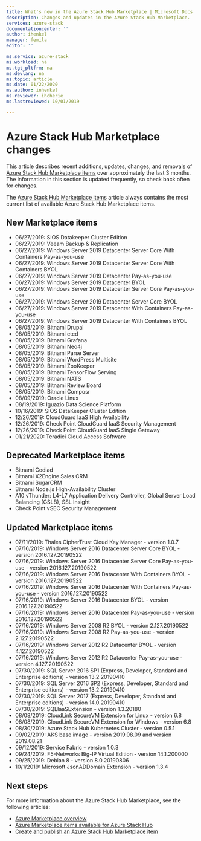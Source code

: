 ```yaml
---
title: What's new in the Azure Stack Hub Marketplace | Microsoft Docs
description: Changes and updates in the Azure Stack Hub Marketplace.
services: azure-stack
documentationcenter: ''
author: ihenkel
manager: femila
editor: ''

ms.service: azure-stack
ms.workload: na
ms.tgt_pltfrm: na
ms.devlang: na
ms.topic: article
ms.date: 01/22/2020
ms.author: inhenkel
ms.reviewer: ihcherie
ms.lastreviewed: 10/01/2019

---
```


# Azure Stack Hub Marketplace changes

This article describes recent additions, updates, changes, and removals of [Azure Stack Hub Marketplace items](azure-stack-marketplace-azure-items.md) over approximately the last 3 months. The information in this section is updated frequently, so check back often for changes.

The [Azure Stack Hub Marketplace items](azure-stack-marketplace-azure-items.md) article always contains the most current list of available Azure Stack Hub Marketplace items.

## New Marketplace items

- 06/27/2019: SIOS Datakeeper Cluster Edition
- 06/27/2019: Veeam Backup & Replication
- 06/27/2019: Windows Server 2019 Datacenter Server Core With Containers Pay-as-you-use
- 06/27/2019: Windows Server 2019 Datacenter Server Core With Containers BYOL
- 06/27/2019: Windows Server 2019 Datacenter Pay-as-you-use
- 06/27/2019: Windows Server 2019 Datacenter BYOL
- 06/27/2019: Windows Server 2019 Datacenter Server Core Pay-as-you-use
- 06/27/2019: Windows Server 2019 Datacenter Server Core BYOL
- 06/27/2019: Windows Server 2019 Datacenter With Containers Pay-as-you-use
- 06/27/2019: Windows Server 2019 Datacenter With Containers BYOL
- 08/05/2019: Bitnami Drupal
- 08/05/2019: Bitnami etcd
- 08/05/2019: Bitnami Grafana
- 08/05/2019: Bitnami Neo4j
- 08/05/2019: Bitnami Parse Server
- 08/05/2019: Bitnami WordPress Multisite
- 08/05/2019: Bitnami ZooKeeper
- 08/05/2019: Bitnami TensorFlow Serving
- 08/05/2019: Bitnami NATS
- 08/05/2019: Bitnami Review Board
- 08/05/2019: Bitnami Composr
- 08/09/2019: Oracle Linux
- 08/19/2019: Iguazio Data Science Platform
- 10/16/2019: SIOS DataKeeper Cluster Edition
- 12/26/2019: CloudGuard IaaS High Availability
- 12/26/2019: Check Point CloudGuard IaaS Security Management
- 12/26/2019: Check Point CloudGuard IaaS Single Gateway
- 01/21/2020: Teradici Cloud Access Software

## Deprecated Marketplace items

- Bitnami Codiad
- Bitnami X2Engine Sales CRM
- Bitnami SugarCRM
- Bitnami Node.js High-Availability Cluster
- A10 vThunder: L4-L7 Application Delivery Controller, Global Server Load Balancing (GSLB), SSL Insight
- Check Point vSEC Security Management

## Updated Marketplace items

- 07/11/2019:	Thales CipherTrust Cloud Key Manager - version 1.0.7
- 07/16/2019:	Windows Server 2016 Datacenter Server Core BYOL - version 2016.127.20190522
- 07/16/2019:	Windows Server 2016 Datacenter Server Core Pay-as-you-use - version 2016.127.20190522
- 07/16/2019:	Windows Server 2016 Datacenter With Containers BYOL - version 2016.127.20190522
- 07/16/2019:	Windows Server 2016 Datacenter With Containers Pay-as-you-use - version 2016.127.20190522
- 07/16/2019:	Windows Server 2016 Datacenter BYOL - version 2016.127.20190522
- 07/16/2019:	Windows Server 2016 Datacenter Pay-as-you-use - version 2016.127.20190522
- 07/16/2019:	Windows Server 2008 R2 BYOL - version 2.127.20190522
- 07/16/2019:	Windows Server 2008 R2 Pay-as-you-use - version 2.127.20190522
- 07/16/2019:	Windows Server 2012 R2 Datacenter BYOL - version 4.127.20190522
- 07/16/2019:	Windows Server 2012 R2 Datacenter Pay-as-you-use - version 4.127.20190522
- 07/30/2019: SQL Server 2016 SP1 (Express, Developer, Standard and Enterprise editions) - version 13.2.20190410
- 07/30/2019: SQL Server 2016 SP2 (Express, Developer, Standard and Enterprise editions) - version 13.2.20190410
- 07/30/2019: SQL Server 2017 (Express, Developer, Standard and Enterprise editions) - version 14.0.20190410
- 07/30/2019: SQLIaaSExtension - version 1.3.20180
- 08/08/2019: CloudLink SecureVM Extension for Linux - version 6.8
- 08/08/2019: CloudLink SecureVM Extension for Windows - version 6.8
- 08/30/2019: Azure Stack Hub Kubernetes Cluster - version 0.5.1
- 09/02/2019: AKS base image - version 2019.08.09 and version 2019.08.21
- 09/12/2019: Service Fabric - version 1.0.3
- 09/24/2019: F5-Networks Big-IP Virtual Edition - version 14.1.200000
- 09/25/2019: Debian 8 - version 8.0.20190806
- 10/1/2019:  Microsoft JsonADDomain Extension - version 1.3.4


## Next steps

For more information about the Azure Stack Hub Marketplace, see the following articles:

- [Azure Marketplace overview](azure-stack-marketplace.md)
- [Azure Marketplace items available for Azure Stack Hub](azure-stack-marketplace-azure-items.md)
- [Create and publish an Azure Stack Hub Marketplace item](azure-stack-create-and-publish-marketplace-item.md)
